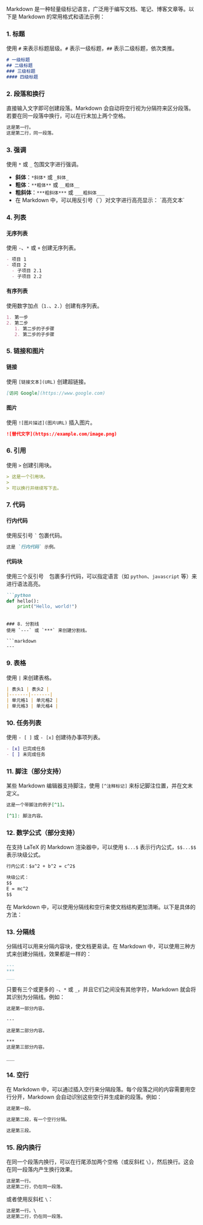 
Markdown 是一种轻量级标记语言，广泛用于编写文档、笔记、博客文章等。以下是 Markdown 的常用格式和语法示例：

### 1. 标题
使用 `#` 来表示标题层级。`#` 表示一级标题，`##` 表示二级标题，依次类推。

```markdown
# 一级标题
## 二级标题
### 三级标题
#### 四级标题
```

### 2. 段落和换行
直接输入文字即可创建段落。Markdown 会自动将空行视为分隔符来区分段落。  
若要在同一段落中换行，可以在行末加上两个空格。

```markdown
这是第一行。  
这是第二行，同一段落。
```

### 3. 强调
使用 `*` 或 `_` 包围文字进行强调。

- **斜体**：`*斜体*` 或 `_斜体_`
- **粗体**：`**粗体**` 或 `__粗体__`
- **粗斜体**：`***粗斜体***` 或 `___粗斜体___`
- 在 Markdown 中，可以用反引号（\`）对文字进行高亮显示： \`高亮文本\` 


### 4. 列表
#### 无序列表
使用 `-`、`*` 或 `+` 创建无序列表。

```markdown
- 项目 1
- 项目 2
  - 子项目 2.1
  - 子项目 2.2
```

#### 有序列表
使用数字加点（`1.`、`2.`）创建有序列表。

```markdown
1. 第一步
2. 第二步
   1. 第二步的子步骤
   2. 第二步的子步骤
```

### 5. 链接和图片
#### 链接
使用 `[链接文本](URL)` 创建超链接。

```markdown
[访问 Google](https://www.google.com)
```

#### 图片
使用 `![图片描述](图片URL)` 插入图片。

```markdown
![替代文字](https://example.com/image.png)
```

### 6. 引用
使用 `>` 创建引用块。

```markdown
> 这是一个引用块。
> 
> 可以换行并继续写下去。
```

### 7. 代码
#### 行内代码
使用反引号 `` ` `` 包裹代码。

```markdown
这是 `行内代码` 示例。
```

#### 代码块
使用三个反引号 ``` ``` 包裹多行代码，可以指定语言（如 `python`、`javascript` 等）来进行语法高亮。

```markdown
```python
def hello():
    print("Hello, world!")
```
```

### 8. 分割线
使用 `---` 或 `***` 来创建分割线。

```markdown
---
```

### 9. 表格
使用 `|` 来创建表格。

```markdown
| 表头1 | 表头2 |
|-------|-------|
| 单元格1 | 单元格2 |
| 单元格3 | 单元格4 |
```

### 10. 任务列表
使用 `- [ ]` 或 `- [x]` 创建待办事项列表。

```markdown
- [x] 已完成任务
- [ ] 未完成任务
```

### 11. 脚注（部分支持）
某些 Markdown 编辑器支持脚注，使用 `[^注释标记]` 来标记脚注位置，并在文末定义。

```markdown
这是一个带脚注的例子[^1]。

[^1]: 脚注内容。
```

### 12. 数学公式（部分支持）
在支持 LaTeX 的 Markdown 渲染器中，可以使用 `$...$` 表示行内公式，`$$...$$` 表示块级公式。

```markdown
行内公式：$a^2 + b^2 = c^2$

块级公式：
$$
E = mc^2
$$
```
在 Markdown 中，可以使用分隔线和空行来使文档结构更加清晰。以下是具体的方法：

### 13. 分隔线
分隔线可以用来分隔内容块，使文档更易读。在 Markdown 中，可以使用三种方式来创建分隔线，效果都是一样的：

```markdown
---
***
___
```

只要有三个或更多的 `-`、`*` 或 `_`，并且它们之间没有其他字符，Markdown 就会将其识别为分隔线。例如：

```markdown
这是第一部分内容。

---

这是第二部分内容。

***
这是第三部分内容。

___
```

### 14. 空行
在 Markdown 中，可以通过插入空行来分隔段落。每个段落之间的内容需要用空行分开，Markdown 会自动识别这些空行并生成新的段落。例如：

```markdown
这是第一段。

这是第二段，有一个空行分隔。

这是第三段。
```

### 15. 段内换行
在同一个段落内换行，可以在行尾添加两个空格（或反斜杠 `\`），然后换行。这会在同一段落内产生换行效果。

```markdown
这是第一行。  
这是第二行，仍在同一段落。
```

或者使用反斜杠 `\`：

```markdown
这是第一行。\
这是第二行，仍在同一段落。
```

